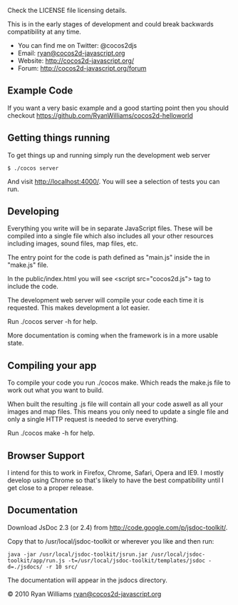 Check the LICENSE file licensing details.

This is in the early stages of development and could break backwards compatibility at any time.

* You can find me on Twitter: @cocos2djs
* Email: <ryan@cocos2d-javascript.org>
* Website: <http://cocos2d-javascript.org/>
* Forum: <http://cocos2d-javascript.org/forum>

Example Code
------------

If you want a very basic example and a good starting point then you should checkout
<https://github.com/RyanWilliams/cocos2d-helloworld>

Getting things running
----------------------

To get things up and running simply run the development web server

    $ ./cocos server

And visit <http://localhost:4000/>. You will see a selection of tests you can run.

Developing
----------

Everything you write will be in separate JavaScript files. These will be
compiled into a single file which also includes all your other resources
including images, sound files, map files, etc.

The entry point for the code is path defined as "main.js" inside the in "make.js" file.

In the public/index.html you will see &lt;script src="cocos2d.js"&gt; tag to include the code.

The development web server will compile your code each time it is
requested. This makes development a lot easier.

Run ./cocos server -h for help.

More documentation is coming when the framework is in a more usable state.

Compiling your app
------------------

To compile your code you run ./cocos make. Which reads the make.js file
to work out what you want to build.

When built the resulting .js file will contain all your code aswell as all your
images and map files. This means you only need to update a single file and only
a single HTTP request is needed to serve everything.

Run ./cocos make -h for help.

Browser Support
---------------

I intend for this to work in Firefox, Chrome, Safari, Opera and IE9. I
mostly develop using Chrome so that's likely to have the best compatibility
until I get close to a proper release.

Documentation
-------------

Download JsDoc 2.3 (or 2.4) from <http://code.google.com/p/jsdoc-toolkit/>.

Copy that to /usr/local/jsdoc-toolkit or wherever you like and then run:
    
    java -jar /usr/local/jsdoc-toolkit/jsrun.jar /usr/local/jsdoc-toolkit/app/run.js -t=/usr/local/jsdoc-toolkit/templates/jsdoc -d=./jsdocs/ -r 10 src/

The documentation will appear in the jsdocs directory.

© 2010 Ryan Williams <ryan@cocos2d-javascript.org>

